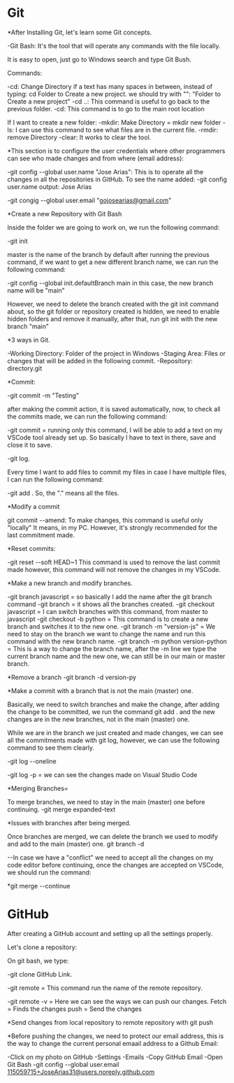 # Git

*After Installing Git, let's learn some Git concepts.

-Git Bash: It's the tool that will operate any commands with the file locally.

It is easy to open, just go to Windows search and type Git Bush.

Commands:

-cd: Change Directory
if a text has many spaces in between, instead of typing: cd Folder to Create a new project. we should try with "": "Folder to Create a new project" 
-cd ..: This command is useful to go back to the previous folder.
-cd: This command is to go  to the main root location

If I want to create a new folder:
-mkdir: Make Directory = mkdir new folder
-ls: I can use this command to see what files are in the current file.
-rmdir: remove Directory
-clear: It works to clear the tool.

*This section is to configure the user credentials where other programmers can see who made changes and from where (email address):

-git config --global user.name "Jose Arias": This is to operate all the changes in all the repositories in GitHub.
To see the name added: 
-git config user.name
output: Jose Arias

-git congig --global user.email "gojosearias@gmail.com"

*Create a new Repository with Git Bash

Inside the folder we are going to work on, we run the following command:

-git init

master is the name of the branch by default after running the previous command, if we want to get a new different branch name, we can run the following command:

-git config --global init.defaultBranch main
in  this case, the new branch name will be "main"

However, we need to delete the branch created with the git init command about, so the git folder or repository created is hidden, we need to enable hidden folders and remove it manually, after that, run git init with the new branch "main"


*3 ways in Git.

-Working Directory: Folder of the project in Windows
-Staging Area: Files or changes that will be added in the following commit.
-Repository: directory.git

*Commit:

-git commit -m "Testing"

after making the commit action, it is saved automatically, now, to check all the commits made, we can run the following command:

-git commit = running only this command, I will be able to add a text on my VSCode tool already set up. So basically I have to text in there, save and close it to save.

-git log.

Every time I want to add files to commit my files in case I have multiple files, I can run the following command:

-git add .   So, the "." means all the files.

*Modify a commit

git commit --amend: To make changes, this command is useful only "locally" It means, in my PC. However, it's strongly recommended for the last commitment made.

*Reset commits: 

-git reset --soft HEAD~1 This command is used to remove the last commit made however, this command will not remove the changes in my VSCode.

*Make a new branch and modify branches. 

-git branch javascript = so basically I add the name after the git branch command
-git branch = it shows all the branches created.
-git checkout javascript = I can switch branches with this command, from master to javascript
-git checkout -b python = This command is to create a new branch and switches it to the new one.
-git branch -m "version-js" = We need to stay on the branch we want to change the name and run this command with the new branch name.
-git branch -m python version-python = This is a way to change the branch name, after the -m line we type the current branch name and the new one, we can still be in our main or master branch.

*Remove a branch
-git branch -d version-py

*Make a commit with a branch that is not the main (master) one.

Basically, we need to switch branches and make the change, after adding the change to be committed, we run the command git add . and the new changes are in the new branches, not in the main (master) one.

While we are in the branch we just created and made changes, we can see all the commitments made with git log, however, we can use the following command to see them clearly.

-git log --oneline

-git log -p = we can see the changes made on Visual Studio Code

*Merging Branches=

To merge branches, we need to stay in the main (master) one before continuing.
-git merge expanded-text

*Issues with branches after being merged.

Once branches are merged, we can delete the branch we used to modify and add to the main (master) one. git branch -d

--In case we have a "conflict" we need to accept all the changes on my code editor before continuing, once the changes are accepted on VSCode, we should run the command:

*git  merge --continue


# GitHub

After creating a GitHub account and setting up all the settings properly. 

Let's clone a repository:

On git bash, we type:

-git clone GitHub Link.

-git remote = This command run the name of the remote repository.

-git remote -v = Here we can see the ways we can push our changes.
Fetch = Finds the changes
push = Send the changes

*Send changes from local repository to remote repository with git push

*Before pushing the changes, we need to protect our email address, this is the way to change the current personal emaail address to a Github Email:

-Click on my photo on GitHub
-Settings
-Emails
-Copy GitHub Email
-Open Git Bash
-git config --global user.email 115059715+JoseArias31@users.noreply.github.com
